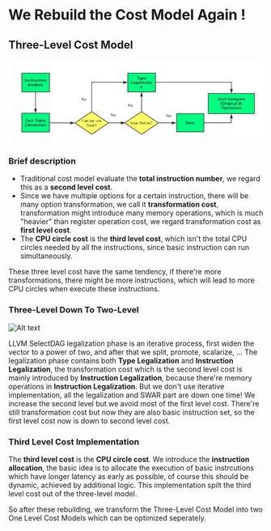 # We Rebuild the Cost Model Again !

## Three-Level Cost Model 

![Alt text](../image//flowchart.png)

### Brief description

* Traditional cost model evaluate the **total instruction number**, we regard this as a **second level cost**.
* Since we have multiple options for a certain instruction, there will be many option transformation, we call it **transformation cost**, transformation might introduce many memory operations, which is much "heavier" than register operation cost, we regard transformation cost as **first level cost**.
* The **CPU circle cost** is the **third level cost**, which isn't the total CPU circles needed by all the instructions, since basic instruction can run simultaneously.

These three level cost have the same tendency, if there're more transformations, there might be more instructions, which will lead to more CPU circles when execute these instructions. 


### Three-Level Down To Two-Level

![Alt text](../image//SelectDAGBuilder.jpeg)

LLVM SelectDAG legalization phase is an iterative process, first widen the vector to a power of two, and after that we split, promote, scalarize, ... 
The legalization phase contains both **Type Legalization** and **Instruction Legalization**, the transformation cost which is the second level cost is mainly introduced by **Instruction Legalization**, because there're memory operations in **Instruction Legalization**.
But we don't use iterative implementation, all the legalization and SWAR part are down one time! We increase the second level but we avoid most of the first level cost. There're still transformation cost but now they are also basic instruction set, so the first level cost now is down to second level cost.

### Third Level Cost Implementation
The **third level cost** is the **CPU circle cost**. We introduce the **instruction allocation**, the basic idea is to allocate the execution of basic instrcutions which have longer latency as early as possible, of course this should be dynamic, achieved by additional logic. This implementation spilt the third level cost out of the three-level model.

So after these rebuilding, we transform the Three-Level Cost Model into two One Level Cost Models which can be optimized seperately.
